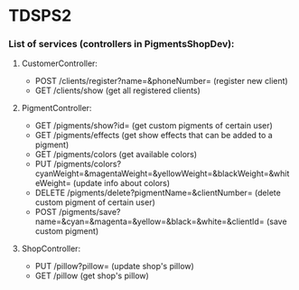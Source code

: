 # TDSPS2  

### List of services (controllers in PigmentsShopDev):  
1. CustomerController:  
   - POST /clients/register?name=&phoneNumber=  (register new client)  
   - GET /clients/show  (get all registered clients)

2. PigmentController:  
   - GET /pigments/show?id=  (get custom pigments of certain user)
   - GET /pigments/effects  (get show effects that can be added to a pigment)
   - GET /pigments/colors  (get available colors)
   - PUT /pigments/colors?cyanWeight=&magentaWeight=&yellowWeight=&blackWeight=&whiteWeight=  (update info about colors)
   - DELETE /pigments/delete?pigmentName=&clientNumber=  (delete custom pigment of certain user)
   - POST /pigments/save?name=&cyan=&magenta=&yellow=&black=&white=&clientId=  (save custom pigment)
   
3. ShopController:
   - PUT /pillow?pillow=  (update shop's pillow)
   - GET /pillow  (get shop's pillow)
